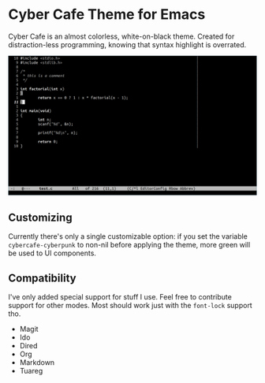 # Cyber Cafe Theme for Emacs

Cyber Cafe is an almost colorless, white-on-black theme. Created for
distraction-less programming, knowing that syntax highlight is overrated.

![screenshot](screenshot.png)

## Customizing

Currently there's only a single customizable option: if you set the variable
`cybercafe-cyberpunk` to non-nil before applying the theme, more green will be
used to UI components.

## Compatibility

I've only added special support for stuff I use. Feel free to contribute support
for other modes. Most should work just with the `font-lock` support tho.

- Magit  
- Ido  
- Dired  
- Org  
- Markdown  
- Tuareg  
